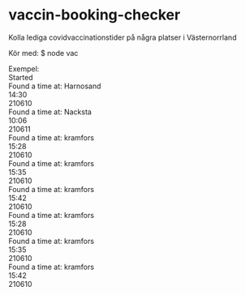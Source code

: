 # vaccin-booking-checker

Kolla lediga covidvaccinationstider på några platser i Västernorrland

Kör med:
$ node vac

Exempel:<br>
Started<br>
Found a time at: Harnosand<br>
14:30<br>
210610<br>
Found a time at: Nacksta<br>
10:06<br>
210611<br>
Found a time at: kramfors<br>
15:28<br>
210610<br>
Found a time at: kramfors<br>
15:35<br>
210610<br>
Found a time at: kramfors<br>
15:42<br>
210610<br>
Found a time at: kramfors<br>
15:28<br>
210610<br>
Found a time at: kramfors<br>
15:35<br>
210610<br>
Found a time at: kramfors<br>
15:42<br>
210610<br>

